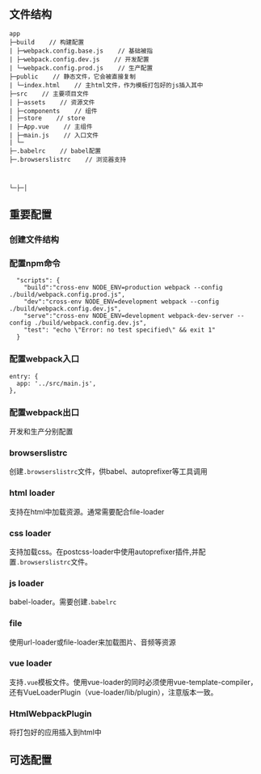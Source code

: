 ## 文件结构
````
app
├─build    // 构建配置
| ├─webpack.config.base.js    // 基础被指
| ├─webpack.config.dev.js    // 开发配置
| └─webpack.config.prod.js    // 生产配置
├─public    // 静态文件，它会被直接复制
| └─index.html    // 主html文件，作为模板打包好的js插入其中
├─src    // 主要项目文件
│ ├─assets    // 资源文件
| ├─components    // 组件
| ├─store    // store
| ├─App.vue    // 主组件
| ├─main.js    // 入口文件
| └─
├─.babelrc    // babel配置
├─.browserslistrc    // 浏览器支持



└─├─│ 
````

## 重要配置

### 创建文件结构

### 配置npm命令
````
  "scripts": {
    "build":"cross-env NODE_ENV=production webpack --config ./build/webpack.config.prod.js",
    "dev":"cross-env NODE_ENV=development webpack --config ./build/webpack.config.dev.js",
    "serve":"cross-env NODE_ENV=development webpack-dev-server --config ./build/webpack.config.dev.js",
    "test": "echo \"Error: no test specified\" && exit 1"
  }
````

### 配置webpack入口
````
entry: {
  app: '../src/main.js',
},
````

### 配置webpack出口
开发和生产分别配置

### browserslistrc
创建````.browserslistrc````文件，供babel、autoprefixer等工具调用

### html loader
支持在html中加载资源。通常需要配合file-loader

### css loader
支持加载css。在postcss-loader中使用autoprefixer插件,并配置````.browserslistrc````文件。

### js loader
babel-loader。需要创建````.babelrc````

### file
使用url-loader或file-loader来加载图片、音频等资源

### vue loader
支持````.vue````模板文件。使用vue-loader的同时必须使用vue-template-compiler，还有VueLoaderPlugin（vue-loader/lib/plugin），注意版本一致。

### HtmlWebpackPlugin
将打包好的应用插入到html中 

## 可选配置








